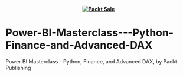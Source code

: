 
<b><p align='center'>[![Packt Sale](https://static.packt-cdn.com/assets/images/packt+events/Improve_UX.png)](https://packt.link/algotradingpython)</p></b> 

# Power-BI-Masterclass---Python-Finance-and-Advanced-DAX
Power BI Masterclass - Python, Finance, and Advanced DAX, by Packt Publishing
